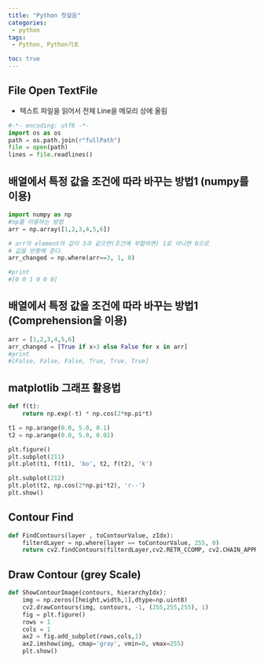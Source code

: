 ```yaml
---
title: "Python 첫걸음"
categories:
 - python
tags:
 - Python, Python기초

toc: true
---
```


## File Open TextFile

- 텍스트 파일을 읽어서 전체 Line을 메모리 상에 올림
```py
#-*- encoding: utf8 -*-
import os as os
path = os.path.join(r"fullPath")
file = open(path)
lines = file.readlines()
```


## 배열에서 특정 값을 조건에 따라 바꾸는 방법1 (numpy를 이용)

```python
import numpy as np
#np를 이용하는 방법
arr = np.array([1,2,3,4,5,6])

# arr의 element의 값이 3과 같으면(조건에 부합하면) 1로 아니면 0으로 
# 값을 반환해 준다.
arr_changed = np.where(arr==3, 1, 0)

#print
#[0 0 1 0 0 0]
```

## 배열에서 특정 값을 조건에 따라 바꾸는 방법1 (Comprehension을 이용)

```python
arr = [1,2,3,4,5,6]
arr_changed = [True if x>3 else False for x in arr]
#print
#[False, False, False, True, True, True]
```

## matplotlib 그래프 활용법
```python
def f(t):
    return np.exp(-t) * np.cos(2*np.pi*t)

t1 = np.arange(0.0, 5.0, 0.1)
t2 = np.arange(0.0, 5.0, 0.02)

plt.figure()
plt.subplot(211)
plt.plot(t1, f(t1), 'bo', t2, f(t2), 'k')

plt.subplot(212)
plt.plot(t2, np.cos(2*np.pi*t2), 'r--')
plt.show()
```

## Contour Find
```python
def FindContours(layer , toContourValue, zIdx):
    filterdLayer = np.where(layer == toContourValue, 255, 0)
    return cv2.findContours(filterdLayer,cv2.RETR_CCOMP, cv2.CHAIN_APPROX_SIMPLE)
```

## Draw Contour (grey Scale)
```py
def ShowContourImage(contours, hierarchyIdx):
    img = np.zeros([height,width,1],dtype=np.uint8)
    cv2.drawContours(img, contours, -1, (255,255,255), 1)
    fig = plt.figure()
    rows = 1
    cols = 1
    ax2 = fig.add_subplot(rows,cols,1)
    ax2.imshow(img, cmap='gray', vmin=0, vmax=255)
    plt.show()
```

